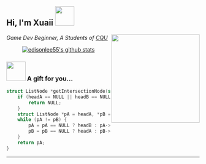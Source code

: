 <h2> Hi, I'm Xuaii <img src="https://media.giphy.com/media/mGcNjsfWAjY5AEZNw6/giphy.gif" width="50"></h2>
<img align='right' src="https://media.giphy.com/media/ieyl9zmCjO4b4t6qoY/giphy.gif" width="230">
<p><em>Game Dev Beginner, A Students of <a href="https://www.cqu.edu.cn/">CQU</a>
</em></p>

<p align="center">
  <a href="https://github.com/xuaii"><img src="https://github-readme-stats.vercel.app/api?username=xuaii&hide_border=true&show_icons=true" alt="edisonlee55's github stats"></a>
  
### <img src="https://media.giphy.com/media/VgCDAzcKvsR6OM0uWg/giphy.gif" width="50"> A gift for you...  

```c
struct ListNode *getIntersectionNode(struct ListNode *headA, struct ListNode *headB) {
    if (headA == NULL || headB == NULL) {
        return NULL;
    }
    struct ListNode *pA = headA, *pB = headB;
    while (pA != pB) {
        pA = pA == NULL ? headB : pA->next;
        pB = pB == NULL ? headA : pB->next;
    }
    return pA;
}
```

---
  
